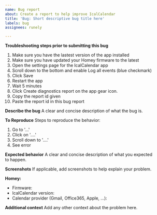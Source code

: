 ```yaml
---
name: Bug report
about: Create a report to help improve IcalCalendar
title: 'Bug: Short descriptive bug title here'
labels: bug
assignees: runely

---
```


**Troubleshooting steps prior to submitting this bug**
1. Make sure you have the lastest version of the app installed
2. Make sure you have updated your Homey firmware to the latest
3. Open the settings page for the IcalCalendar app
4. Scroll down to the bottom and enable Log all events (blue checkmark)
5. Click Save
6. Restart the app
7. Wait 5 minutes
8. Click Create diagnostics report on the app gear icon.
9. Copy the report id given
10. Paste the report id in this bug report

**Describe the bug**
A clear and concise description of what the bug is.

**To Reproduce**
Steps to reproduce the behavior:
1. Go to '...'
2. Click on '....'
3. Scroll down to '....'
4. See error

**Expected behavior**
A clear and concise description of what you expected to happen.

**Screenshots**
If applicable, add screenshots to help explain your problem.

**Homey:**
 - Firmware: 
 - IcalCalendar version:
 - Calendar provider (Gmail, Office365, Apple, ...): 

**Additional context**
Add any other context about the problem here.
